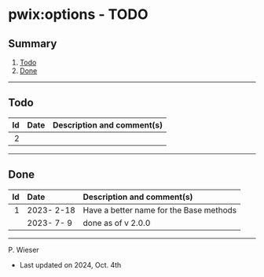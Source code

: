 # pwix:options - TODO

## Summary

1. [Todo](#todo)
2. [Done](#done)

---
## Todo

|   Id | Date       | Description and comment(s) |
| ---: | :---       | :---                       |
|    2 |  |  |

---
## Done

|   Id | Date       | Description and comment(s) |
| ---: | :---       | :---                       |
|    1 | 2023- 2-18 | Have a better name for the Base methods |
|      | 2023- 7- 9 | done as of v 2.0.0 |

---
P. Wieser
- Last updated on 2024, Oct. 4th
